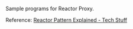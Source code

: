 Sample programs for Reactor Proxy.

Reference: [Reactor Pattern Explained - Tech Stuff](http://jeewanthad.blogspot.jp/2013/02/)
